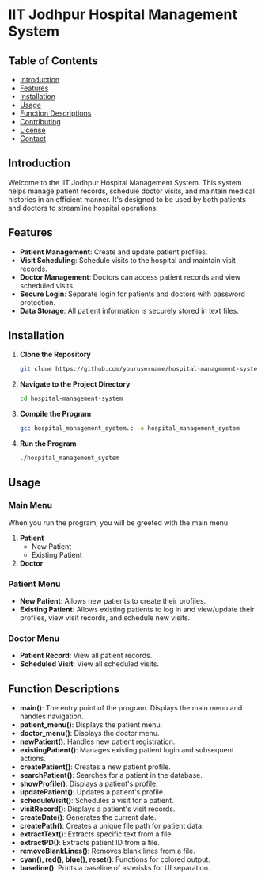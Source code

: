 # IIT Jodhpur Hospital Management System

## Table of Contents
- [Introduction](#introduction)
- [Features](#features)
- [Installation](#installation)
- [Usage](#usage)
- [Function Descriptions](#function-descriptions)
- [Contributing](#contributing)
- [License](#license)
- [Contact](#contact)

## Introduction
Welcome to the IIT Jodhpur Hospital Management System. This system helps manage patient records, schedule doctor visits, and maintain medical histories in an efficient manner. It's designed to be used by both patients and doctors to streamline hospital operations.

## Features
- **Patient Management**: Create and update patient profiles.
- **Visit Scheduling**: Schedule visits to the hospital and maintain visit records.
- **Doctor Management**: Doctors can access patient records and view scheduled visits.
- **Secure Login**: Separate login for patients and doctors with password protection.
- **Data Storage**: All patient information is securely stored in text files.

## Installation
1. **Clone the Repository**
    ```sh
    git clone https://github.com/yourusername/hospital-management-system.git
    ```
2. **Navigate to the Project Directory**
    ```sh
    cd hospital-management-system
    ```
3. **Compile the Program**
    ```sh
    gcc hospital_management_system.c -o hospital_management_system
    ```
4. **Run the Program**
    ```sh
    ./hospital_management_system
    ```

## Usage
### Main Menu
When you run the program, you will be greeted with the main menu:
1. **Patient**
    - New Patient
    - Existing Patient
2. **Doctor**

### Patient Menu
- **New Patient**: Allows new patients to create their profiles.
- **Existing Patient**: Allows existing patients to log in and view/update their profiles, view visit records, and schedule new visits.

### Doctor Menu
- **Patient Record**: View all patient records.
- **Scheduled Visit**: View all scheduled visits.

## Function Descriptions
- **main()**: The entry point of the program. Displays the main menu and handles navigation.
- **patient_menu()**: Displays the patient menu.
- **doctor_menu()**: Displays the doctor menu.
- **newPatient()**: Handles new patient registration.
- **existingPatient()**: Manages existing patient login and subsequent actions.
- **createPatient()**: Creates a new patient profile.
- **searchPatient()**: Searches for a patient in the database.
- **showProfile()**: Displays a patient's profile.
- **updatePatient()**: Updates a patient's profile.
- **scheduleVisit()**: Schedules a visit for a patient.
- **visitRecord()**: Displays a patient's visit records.
- **createDate()**: Generates the current date.
- **createPath()**: Creates a unique file path for patient data.
- **extractText()**: Extracts specific text from a file.
- **extractPD()**: Extracts patient ID from a file.
- **removeBlankLines()**: Removes blank lines from a file.
- **cyan(), red(), blue(), reset()**: Functions for colored output.
- **baseline()**: Prints a baseline of asterisks for UI separation.

